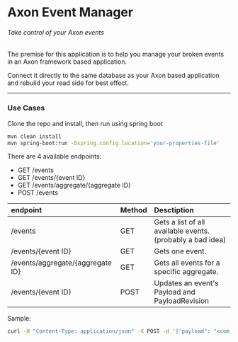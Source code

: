 # Axon Event Manager

###### Take control of your Axon events 

The premise for this application is to help you manage your broken events in an Axon framework based application.

Connect it directly to the same database as your Axon based application and rebuild your read side for best effect.

___
### Use Cases

Clone the repo and install, then run using spring boot
```bash
mvn clean install
mvn spring-boot:run -Dspring.config.location='your-properties-file'
```

There are 4 available endpoints:
* GET /events
* GET /events/{event ID}
* GET /events/aggregate/{aggregate ID}
* POST /events

| endpoint                          | Method    | Desctiption                                                |
| :-------------------------------- | :-------- | :--------------------------------------------------------- |
| /events                           | GET       | Gets a list of all available events. (probably a bad idea) |
| /events/{event ID}                | GET       | Gets one event.                                            |
| /events/aggregate/{aggregate ID}  | GET       | Gets all events for a specific aggregate.                  |
| /events/{event ID}                | POST      | Updates an event's Payload and PayloadRevision             |

Sample:

```bash
curl -H "Content-Type: application/json" -X POST -d '{"payload": "<com.val.axon.sample.api.domain.client.events.ClientCreatedEvent><clientAggregateId>client1</clientAggregateId><client><name>two</name></client></com.val.axon.sample.api.domain.client.events.ClientCreatedEvent>","payloadRevision": "1"}' http://localhost:8080/events/b456b290-05b9-4083-a9ba-d0deb4e17d91
```

